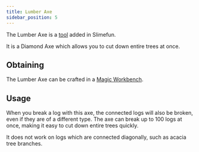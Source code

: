 ```yaml
---
title: Lumber Axe
sidebar_position: 5
---
```


The Lumber Axe is a [tool](Tools) added in Slimefun.

It is a Diamond Axe which allows you to cut down entire trees at once.

## Obtaining

The Lumber Axe can be crafted in a [Magic Workbench](Magic-Workbench).

## Usage

When you break a log with this axe, the connected logs will also be broken, even if they are of a different type. The axe can break up to 100 logs at once, making it easy to cut down entire trees quickly.

It does not work on logs which are connected diagonally, such as acacia tree branches.
